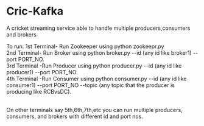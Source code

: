 # Cric-Kafka
A cricket streaming service able to handle multiple producers,consumers and brokers

To run:
1st Terminal- Run Zookeeper using python zookeepr.py <br>
2nd Terminal- Run Broker using python broker.py --id (any id like broker1) --port PORT_NO. <br>
3rd Terminal -Run Producer using python producer.py --id (any id like producer1) --port PORT_NO. <br>
4th Terminal -Run Consumer using python consumer.py --id (any id like consumer1) --port PORT_NO --topic (any topic that the producer is producing like RCBvsDC). <br> <br>

On other terminals say 5th,6th,7th,etc you can run multiple producers, consumers, and brokers with different id and port nos. <br>
